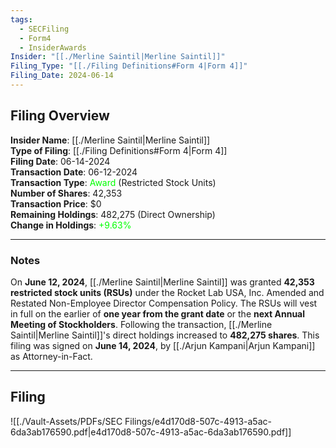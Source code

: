 ```yaml
---
tags:
  - SECFiling
  - Form4
  - InsiderAwards
Insider: "[[./Merline Saintil|Merline Saintil]]"
Filing_Type: "[[./Filing Definitions#Form 4|Form 4]]"
Filing_Date: 2024-06-14
---
```


## Filing Overview

**Insider Name**: [[./Merline Saintil|Merline Saintil]]  
**Type of Filing**: [[./Filing Definitions#Form 4|Form 4]]  
**Filing Date**: 06-14-2024  
**Transaction Date**: 06-12-2024  
**Transaction Type**: <span style="color:lime">Award</span> (Restricted Stock Units)  
**Number of Shares**: 42,353  
**Transaction Price**: $0  
**Remaining Holdings**: 482,275 (Direct Ownership)  
**Change in Holdings**: <span style="color:lime">+9.63%</span>

---

### Notes

On **June 12, 2024**, [[./Merline Saintil|Merline Saintil]] was granted **42,353 restricted stock units (RSUs)** under the Rocket Lab USA, Inc. Amended and Restated Non-Employee Director Compensation Policy. The RSUs will vest in full on the earlier of **one year from the grant date** or the **next Annual Meeting of Stockholders**. Following the transaction, [[./Merline Saintil|Merline Saintil]]'s direct holdings increased to **482,275 shares**. This filing was signed on **June 14, 2024**, by [[./Arjun Kampani|Arjun Kampani]] as Attorney-in-Fact.

---

## Filing

![[./Vault-Assets/PDFs/SEC Filings/e4d170d8-507c-4913-a5ac-6da3ab176590.pdf|e4d170d8-507c-4913-a5ac-6da3ab176590.pdf]]
